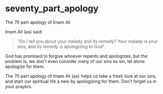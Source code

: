 # seventy_part_apology

The 70 part apology of Imam Ali

Imam Ali (as) said:
> "Do I tell you about your malady and its remedy? Your malady is your sins, and its remedy is apologizing to God".

God has promised to forgive whoever repents and apologizes, but the problem is, we don't even consider many of our sins as sin, let alone apologize for them.

The 70 part apology of Imam Ali (as) helps us take a fresh look at our sins, and start our spiritual life a new by apologizing for them.
Don't forget us in your prayers.
